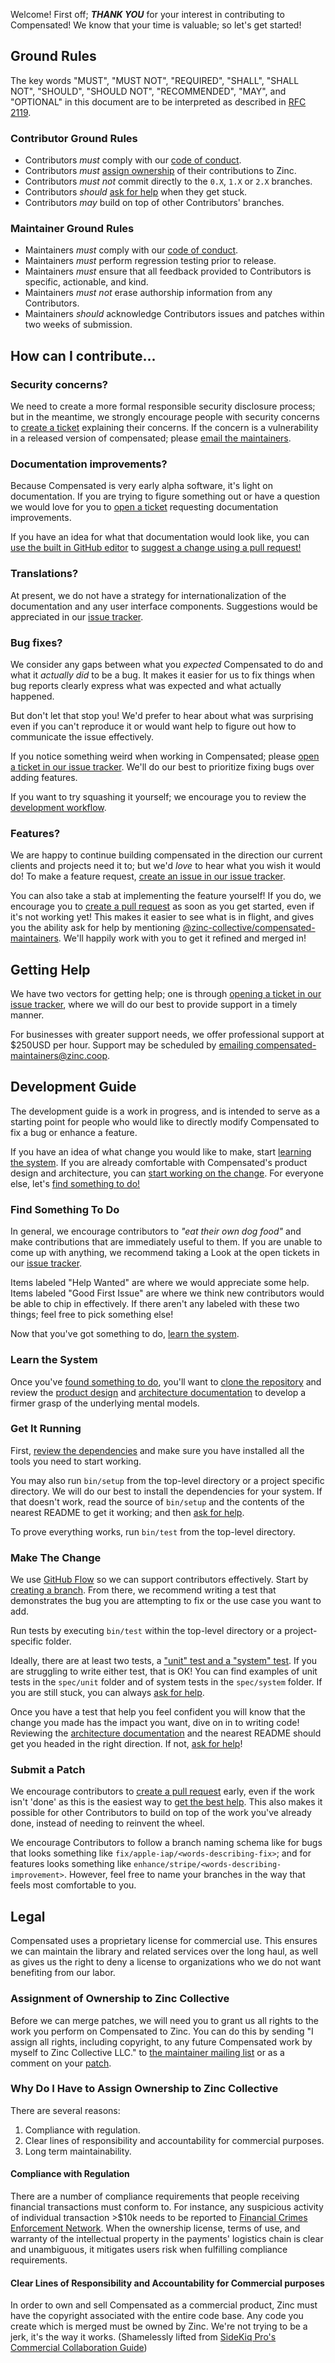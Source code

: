Welcome! First off; _**THANK YOU**_ for your interest in contributing to
Compensated! We know that your time is valuable; so let's get started!

## Ground Rules

The key words "MUST", "MUST NOT", "REQUIRED", "SHALL", "SHALL NOT", "SHOULD",
"SHOULD NOT", "RECOMMENDED", "MAY", and "OPTIONAL" in this document are to be
interpreted as described in [RFC 2119][rfc-2119].

### Contributor Ground Rules

- Contributors _must_ comply with our [code of conduct][code-of-conduct].
- Contributors _must_ [assign ownership][assign-ownership] of their
  contributions to Zinc.
- Contributors _must not_ commit directly to the `0.X`, `1.X` or `2.X` branches.
- Contributors _should_ [ask for help][get-help] when they get stuck.
- Contributors _may_ build on top of other Contributors' branches.

### Maintainer Ground Rules

- Maintainers _must_ comply with our [code of conduct][code-of-conduct].
- Maintainers _must_ perform regression testing prior to release.
- Maintainers _must_ ensure that all feedback provided to Contributors is
  specific, actionable, and kind.
- Maintainers _must not_ erase authorship information from any Contributors.
- Maintainers _should_ acknowledge Contributors issues and patches within two
  weeks of submission.

## How can I contribute...

### Security concerns?

We need to create a more formal responsible security disclosure process; but in
the meantime, we strongly encourage people with security concerns to [create a
ticket][issue-tracker] explaining their concerns. If the concern is a
vulnerability in a released version of compensated; please [email the
maintainers][email-maintainers].

### Documentation improvements?

Because Compensated is very early alpha software, it's light on documentation.
If you are trying to figure something out or have a question we would love for
you to [open a ticket][issue-tracker] requesting documentation improvements.

If you have an idea for what that documentation would look like, you can [use
the built in GitHub editor][editing-files-in-github] to [suggest a change using
a pull request!][creating-a-pull-request]

### Translations?

At present, we do not have a strategy for internationalization of the
documentation and any user interface components. Suggestions would be
appreciated in our [issue tracker][issue-tracker].

### Bug fixes?

We consider any gaps between what you _expected_ Compensated to do and what it
_actually did_ to be a bug. It makes it easier for us to fix things when bug
reports clearly express what was expected and what actually happened.

But don't let that stop you! We'd prefer to hear about what was surprising even
if you can't reproduce it or would want help to figure out how to communicate
the issue effectively.

If you notice something weird when working in Compensated; please [open a ticket
in our issue tracker][issue-tracker]. We'll do our best to prioritize fixing
bugs over adding features.

If you want to try squashing it yourself; we encourage you to review the
[development workflow][development-workflow].

### Features?

We are happy to continue building compensated in the direction our current
clients and projects need it to; but we'd _love_ to hear what you wish it would
do! To make a feature request, [create an issue in our issue
tracker][issue-tracker].

You can also take a stab at implementing the feature yourself! If you do, we
encourage you to [create a pull request][creating-a-pull-request] as soon as you
get started, even if it's not working yet! This makes it easier to see what is
in flight, and gives you the ability ask for help by mentioning
[@zinc-collective/compensated-maintainers][compensated-maintainers]. We'll
happily work with you to get it refined and merged in!

## Getting Help

We have two vectors for getting help; one is through [opening a ticket in our
issue tracker][issue-tracker], where we will do our best to provide support in a
timely manner.

For businesses with greater support needs, we offer professional support at
\$250USD per hour. Support may be scheduled by [emailing
compensated-maintainers@zinc.coop][email-maintainers].

## Development Guide

The development guide is a work in progress, and is intended to serve as a
starting point for people who would like to directly modify Compensated to fix a
bug or enhance a feature.

If you have an idea of what change you would like to make, start [learning the
system][learn-the-system]. If you are already comfortable with Compensated's
product design and architecture, you can [start working on the
change][making-a-change]. For everyone else, let's [find something to
do!][find-something-to-do]

### Find Something To Do

In general, we encourage contributors to _"eat their own dog food"_ and make
contributions that are immediately useful to them. If you are unable to come up
with anything, we recommend taking a Look at the open tickets in our [issue
tracker][issue-tracker].

Items labeled "Help Wanted" are where we would appreciate some help. Items
labeled "Good First Issue" are where we think new contributors would be able to
chip in effectively. If there aren't any labeled with these two things; feel
free to pick something else!

Now that you've got something to do, [learn the system][learn-the-system].

### Learn the System

Once you've [found something to do][find-something-to-do], you'll want to [clone
the repository][cloning-a-repository] and review the [product
design][product-documentation] and [architecture
documentation][architecture-documentation] to develop a firmer grasp of the
underlying mental models.

### Get It Running

First, [review the dependencies][dependencies] and make sure you have installed
all the tools you need to start working.

You may also run `bin/setup` from the top-level directory or a project specific
directory. We will do our best to install the dependencies for your system. If
that doesn't work, read the source of `bin/setup` and the contents of the
nearest README to get it working; and then [ask for help][get-help].

To prove everything works, run `bin/test` from the top-level directory.

### Make The Change

We use [GitHub Flow][github-flow] so we can support contributors effectively.
Start by [creating a branch][basic-branching]. From there, we recommend writing
a test that demonstrates the bug you are attempting to fix or the use case you
want to add.

Run tests by executing `bin/test` within the top-level directory or a
project-specific folder.

Ideally, there are at least two tests, a ["unit" test and a "system"
test][unit-and-system-tests]. If you are struggling to write either test, that
is OK! You can find examples of unit tests in the `spec/unit` folder and of
system tests in the `spec/system` folder. If you are still stuck, you can always
[ask for help][get-help].

Once you have a test that help you feel confident you will know that the change
you made has the impact you want, dive on in to writing code! Reviewing the
[architecture documentation][architecture-documentation] and the nearest README
should get you headed in the right direction. If not, [ask for help][get-help]!

### Submit a Patch

We encourage contributors to [create a pull request][creating-a-pull-request]
early, even if the work isn't 'done' as this is the easiest way to [get the best
help][get-help]. This also makes it possible for other Contributors to build on
top of the work you've already done, instead of needing to reinvent the wheel.

We encourage Contributors to follow a branch naming schema like for bugs that
looks something like `fix/apple-iap/<words-describing-fix>`; and for features
looks something like `enhance/stripe/<words-describing-improvement>`. However,
feel free to name your branches in the way that feels most comfortable to you.

## Legal

Compensated uses a proprietary license for commercial use. This ensures we can
maintain the library and related services over the long haul, as well as gives
us the right to deny a license to organizations who we do not want benefiting
from our labor.

### Assignment of Ownership to Zinc Collective

Before we can merge patches, we will need you to grant us all rights to the work
you perform on Compensated to Zinc. You can do this by sending "I assign all
rights, including copyright, to any future Compensated work by myself to Zinc
Collective LLC." to [the maintainer mailing list][email-maintainers] or as a
comment on your [patch][creating-a-pull-request].

### Why Do I Have to Assign Ownership to Zinc Collective

There are several reasons:

1. Compliance with regulation.
2. Clear lines of responsibility and accountability for commercial purposes.
3. Long term maintainability.

#### Compliance with Regulation

There are a number of compliance requirements that people receiving financial
transactions must conform to. For instance, any suspicious activity of
individual transaction >\$10k needs to be reported to
[Financial Crimes Enforcement Network](https://www.fincen.gov). When the
ownership license, terms of use, and warranty of the intellectual property in
the payments' logistics chain is clear and unambiguous, it mitigates users risk
when fulfilling compliance requirements.

#### Clear Lines of Responsibility and Accountability for Commercial purposes

In order to own and sell Compensated as a commercial product, Zinc must have the
copyright associated with the entire code base. Any code you create which is
merged must be owned by Zinc. We're not trying to be a jerk, it's the way it
works. (Shamelessly lifted from [SideKiq Pro's Commercial Collaboration
Guide][sidekiq-pro-commercial-collaboration])

[development-workflow]: #development-guide
[dependencies]: ./README.md#dependencies
[find-something-to-do]: #find-something-to-do
[learn-the-system]: #learn-the-system
[making-a-change]: #make-a-change
[get-help]: #getting-help
[assign-ownership]: #assignment-of-ownership-to-zinc-collective
[architecture-documentation]: ./docs/ARCHITECTURE.md
[product-documentation]: ./docs/README.md
[code-of-conduct]: ./CODE_OF_CONDUCT.md
[compensated-maintainers]:
  https://github.com/orgs/zinc-collective/teams/compensated-maintainers
[cloning-a-repository]:
  https://help.github.com/en/github/creating-cloning-and-archiving-repositories/cloning-a-repository
[creating-a-pull-request]:
  https://help.github.com/en/github/collaborating-with-issues-and-pull-requests/creating-a-pull-request
[editing-files-in-github]:
  https://help.github.com/en/github/managing-files-in-a-repository/editing-files-in-your-repository
[email-maintainers]: mailto:compensated-maintainers@zinc.coop
[issue-tracker]: https://github.com/zinc-collective/compensated/issues
[rfc-2119]: https://tools.ietf.org/html/rfc2119
[sidekiq-pro-commercial-collaboration]:
  https://github.com/mperham/sidekiq/wiki/Commercial-collaboration
[unit-and-system-tests]:
  http://softwaretestingfundamentals.com/software-testing-levels/
[open-source business models]:
  https://pubsonline.informs.org/doi/abs/10.1287/mnsc.1060.0547
[github-flow]: https://guides.github.com/introduction/flow/
[basic-branching]:
  https://git-scm.com/book/en/v2/Git-Branching-Basic-Branching-and-Merging
